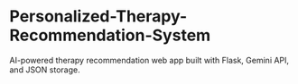 # Personalized-Therapy-Recommendation-System
AI-powered therapy recommendation web app built with Flask, Gemini API, and JSON storage.
